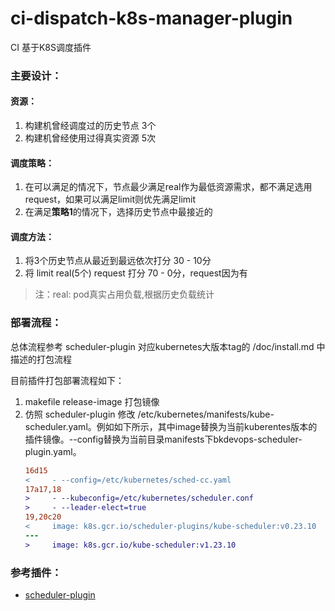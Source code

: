 # ci-dispatch-k8s-manager-plugin
CI 基于K8S调度插件

### 主要设计：

#### 资源：

1. 构建机曾经调度过的历史节点 3个
2. 构建机曾经使用过得真实资源 5次

#### 调度策略：

1. 在可以满足的情况下，节点最少满足real作为最低资源需求，都不满足选用request，如果可以满足limit则优先满足limit
2. 在满足**策略1**的情况下，选择历史节点中最接近的

#### 调度方法：

1. 将3个历史节点从最近到最远依次打分 30 - 10分
2. 将 limit real(5个) request 打分 70 - 0分，request因为有

> 注：real: pod真实占用负载,根据历史负载统计

### 部署流程：

总体流程参考 scheduler-plugin 对应kubernetes大版本tag的 /doc/install.md 中描述的打包流程

目前插件打包部署流程如下：

1. makefile release-image 打包镜像
2. 仿照 scheduler-plugin 修改 /etc/kubernetes/manifests/kube-scheduler.yaml。例如如下所示，其中image替换为当前kuberentes版本的插件镜像。--config替换为当前目录manifests下bkdevops-scheduler-plugin.yaml。
    ```diff
    16d15
    <     - --config=/etc/kubernetes/sched-cc.yaml
    17a17,18
    >     - --kubeconfig=/etc/kubernetes/scheduler.conf
    >     - --leader-elect=true
    19,20c20
    <     image: k8s.gcr.io/scheduler-plugins/kube-scheduler:v0.23.10
    ---
    >     image: k8s.gcr.io/kube-scheduler:v1.23.10
    ```

### 参考插件：

- [scheduler-plugin](https://github.com/kubernetes-sigs/scheduler-plugins)
